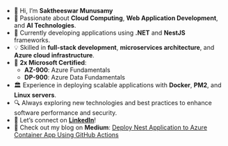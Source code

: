 - 👋 Hi, I’m **Saktheeswar Munusamy**
- 🔮 Passionate about **Cloud Computing**, **Web Application Development**, and **AI Technologies**.
- 🌱 Currently developing applications using **.NET** and **NestJS** frameworks.
- 💡 Skilled in **full-stack development**, **microservices architecture**, and **Azure cloud infrastructure**.
- 🌟 **2x Microsoft Certified**:
  - **AZ-900**: Azure Fundamentals
  - **DP-900**: Azure Data Fundamentals
- 🏛️ Experience in deploying scalable applications with **Docker**, **PM2**, and **Linux servers**.
- 🔍 Always exploring new technologies and best practices to enhance software performance and security.
- 📢 Let’s connect on [**LinkedIn**](https://www.linkedin.com/in/saktheeswaran-munusamy-979a7823a)!
- 📅 Check out my blog on **Medium**: [Deploy Nest Application to Azure Container App Using GitHub Actions](https://medium.com/@sakthisakthi10310/deploy-nest-application-to-azure-container-app-using-github-actions-42bb768c5b71)

<!---
saktheeswar/saktheeswar is a ✨ special ✨ repository because its `README.md` (this file) appears on your GitHub profile.
You can click the Preview link to take a look at your changes.
--->
